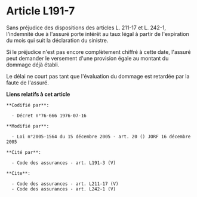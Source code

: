 # Article L191-7

Sans préjudice des dispositions des articles L. 211-17 et L. 242-1, l'indemnité due à l'assuré porte intérêt au taux légal à
partir de l'expiration du mois qui suit la déclaration du sinistre. 

Si le préjudice n'est pas encore complètement chiffré à cette date, l'assuré peut demander le versement d'une provision égale
au montant du dommage déjà établi. 

Le délai ne court pas tant que l'évaluation du dommage est retardée par la faute de l'assuré.

**Liens relatifs à cet article**

	**Codifié par**:

	  - Décret n°76-666 1976-07-16

	**Modifié par**:

	  - Loi n°2005-1564 du 15 décembre 2005 - art. 20 () JORF 16 décembre 2005

	**Cité par**:

	  - Code des assurances - art. L191-3 (V)

	**Cite**:

	  - Code des assurances - art. L211-17 (V)
	  - Code des assurances - art. L242-1 (V)
